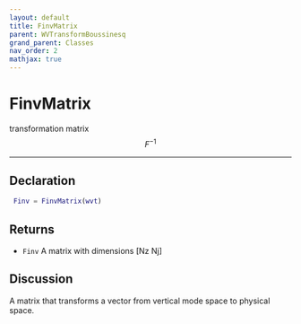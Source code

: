 ```yaml
---
layout: default
title: FinvMatrix
parent: WVTransformBoussinesq
grand_parent: Classes
nav_order: 2
mathjax: true
---
```


#  FinvMatrix

transformation matrix $$F^{-1}$$


---

## Declaration
```matlab
 Finv = FinvMatrix(wvt)
```
## Returns
+ `Finv`  A matrix with dimensions [Nz Nj]

## Discussion

  A matrix that transforms a vector from vertical mode space to physical
  space.
 
      
